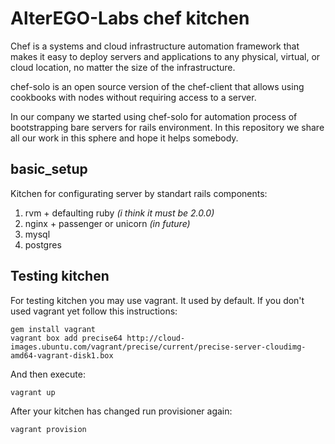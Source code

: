 # AlterEGO-Labs chef kitchen

Chef is a systems and cloud infrastructure automation framework that makes it easy to deploy servers and applications to any physical, virtual, or cloud location, no matter the size of the infrastructure.

chef-solo is an open source version of the chef-client that allows using cookbooks with nodes without requiring access to a server.

In our company we started using chef-solo for automation process of bootstrapping bare servers for rails environment. In this repository we share all our work in this sphere and hope it helps somebody.

## basic_setup

Kitchen for configurating server by standart rails components:

1. rvm + defaulting ruby *(i think it must be 2.0.0)*
2. nginx + passenger or unicorn *(in future)*
3. mysql
4. postgres

## Testing kitchen

For testing kitchen you may use vagrant. It used by default. If you don't used vagrant yet follow this instructions:

```
gem install vagrant
vagrant box add precise64 http://cloud-images.ubuntu.com/vagrant/precise/current/precise-server-cloudimg-amd64-vagrant-disk1.box
```

And then execute:

```
vagrant up
```

After your kitchen has changed run provisioner again:

```
vagrant provision
```